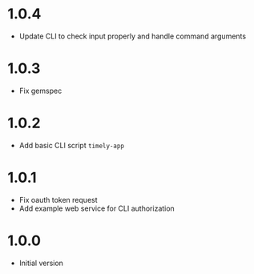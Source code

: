 # 1.0.4

* Update CLI to check input properly and handle command arguments

# 1.0.3

* Fix gemspec

# 1.0.2

* Add basic CLI script `timely-app`

# 1.0.1

* Fix oauth token request
* Add example web service for CLI authorization

# 1.0.0

* Initial version
